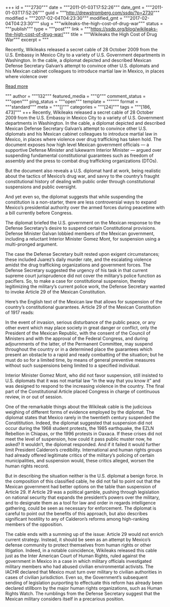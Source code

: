+++
id = """2730"""
date = """2011-01-03T17:52:26"""
date_gmt = """2011-01-03T17:52:26"""
guid = """http://drewstromberg.com/ssdp/?p=2730"""
modified = """2017-02-04T04:23:30"""
modified_gmt = """2017-02-04T04:23:30"""
slug = """wikileaks-the-high-cost-of-drug-war"""
status = """publish"""
type = """post"""
link = """https://ssdp.org/blog/wikileaks-the-high-cost-of-drug-war/"""
title = """Wikileaks the High Cost of Drug War"""
excerpt = """<p>Recently, Wikileaks released a secret cable of 28 October 2009 from the U.S. Embassy in Mexico City to a variety of U.S. Government departments in Washington. In the cable, a diplomat depicted and described Mexican Defense Secretary Galvan&#8217;s attempt to convince other U.S. diplomats and his Mexican cabinet colleagues to introduce martial law in Mexico, in places where violence over</p>
<div class="h10"></div>
<p><a class="more-link2 flat" href="https://ssdp.org/blog/wikileaks-the-high-cost-of-drug-war/">Read more</a></p>
"""
author = """132"""
featured_media = """0"""
comment_status = """open"""
ping_status = """open"""
template = """"""
format = """standard"""
meta = """[]"""
categories = """[24]"""
tags = """[186, 473]"""
+++
Recently, Wikileaks released a secret cable of 28 October 2009 from the U.S. Embassy in Mexico City to a variety of U.S. Government departments in Washington. In the cable, a diplomat depicted and described Mexican Defense Secretary Galvan&#8217;s attempt to convince other U.S. diplomats and his Mexican cabinet colleagues to introduce martial law in Mexico, in places where violence over drug trafficking has taken hold. The document exposes how high level Mexican government officials &#8212; a supportive Defense Minister and lukewarm Interior Minister &#8212; argued over suspending fundamental constitutional guarantees such as freedom of assembly and the press to combat drug trafficking organizations (DTOs).

But the document also reveals a U.S. diplomat hard at work, being realistic about the tactics of Mexico&#8217;s drug war, and savvy to the country&#8217;s fraught constitutional history of dealing with public order through constitutional suspensions and public oversight.

And yet even so, the diplomat suggests that while suspending the constitution is a non-starter, there are less controversial ways to expand Mexico&#8217;s presidential authority over the armed forces during peacetime with a bill currently before Congress.

The diplomat briefed the U.S. government on the Mexican response to the Defense Secretary&#8217;s desire to suspend certain Constitutional provisions. Defense Minister Galvan lobbied members of the Mexican government, including a reluctant Interior Minister Gomez Mont, for suspension using a multi-pronged argument.

The case the Defense Secretary built rested upon exigent circumstances; these included Juarez&#8217;s daily murder rate, and the escalating violence amidst the drug trafficking organizations and government forces. The Defense Secretary suggested the urgency of his task in that current supreme court jurisprudence did not cover the military&#8217;s police function as pacifiers. So, to make a case for constitutional suspension, thereby legitimizing the military&#8217;s current police work, the Defense Secretary wanted to invoke Article 29 of the Mexican Constitution.

Here&#8217;s the English text of the Mexican law that allows for suspension of the country&#8217;s constitutional guarantees. Article 29 of the Mexican Constitution of 1917 reads:

In the event of invasion, serious disturbance of the public peace, or any other event which may place society in great danger or conflict, only the President of the Mexican Republic, with the consent of the Council of Ministers and with the approval of the Federal Congress, and during adjournments of the latter, of the Permanent Committee, may suspend throughout the country or in a determined place the guarantees which present an obstacle to a rapid and ready combatting of the situation; but he must do so for a limited time, by means of general preventive measures without such suspensions being limited to a specified individual.

Interior Minister Gomez Mont, who did not favor suspension, still insisted to U.S. diplomats that it was not martial law &#8220;in the way that you know it&#8221; and was designed to respond to the increasing violence in the country. The final part of the Constitutional Article placed Congress in charge of continuous review, in or out of session.

One of the remarkable things about the Wikileak cable is the judicious weighing of different forms of evidence employed by the diplomat. The diplomat states that Mexico rarely in the twentieth century suspended the Constititution. Indeed, the diplomat suggested that suspension did not occur during the 1968 student protests, the 1985 earthquake, the EZLN Rebellion in Chiapas, or the 1996 protests in Oaxaca. If these crises did not meet the level of suspension, how could it pass public muster now, he asked? It wouldn&#8217;t, the diplomat responded. And if it failed it would further limit President Calderon&#8217;s credibility. International and human rights groups had already offered legitimate critics of the military&#8217;s policing of certain municipalities, and suspension would, these critics alleged, worsen the human rights record.

But in describing the situation neither is the U.S. diplomat a benign force. In the composition of this classified cable, he did not fail to point out that the Mexican government had better options on the table than suspension of Article 29. If Article 29 was a political gamble, pushing through legislation on national security that expands the president&#8217;s powers over the military, and to designate them as a tool for law and order in regards intelligence gathering, could be seen as necessary for enforcement. The diplomat is careful to point out the benefits of this approach, but also describes significant hostility to any of Calderon&#8217;s reforms among high-ranking members of the opposition.

The cable ends with a summing up of the issue: Article 29 would not enrich current strategy. Instead, it should be seen as an attempt by Mexico&#8217;s defense community to protect themselves from human rights or other litigation. Indeed, in a notable coincidence, Wikileaks released this cable just as the Inter American Court of Human Rights, ruled against the government in Mexico in a case in which military officials investigated military members who had abused civilian environmental activists. The IACHR declared that Mexico must turn over military to civilian authorities in cases of civilian jurisdiction. Even so, the Government&#8217;s subsequent sending of legislation purporting to effectuate this reform has already been declared stillborn by the major human rights organizations, such as Human Rights Watch. The rumblings from the Defense Secretary suggest that the Mexican military considers itself in a precarious position.
